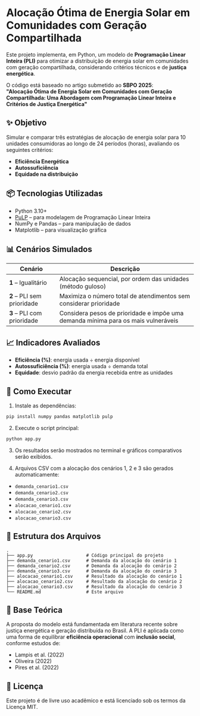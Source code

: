 # Alocação Ótima de Energia Solar em Comunidades com Geração Compartilhada

Este projeto implementa, em Python, um modelo de **Programação Linear Inteira (PLI)** para otimizar a distribuição de energia solar em comunidades com geração compartilhada, considerando critérios técnicos e de **justiça energética**.

O código está baseado no artigo submetido ao **SBPO 2025**:  
**"Alocação Ótima de Energia Solar em Comunidades com Geração Compartilhada: Uma Abordagem com Programação Linear Inteira e Critérios de Justiça Energética"**

## ✨ Objetivo
Simular e comparar três estratégias de alocação de energia solar para 10 unidades consumidoras ao longo de 24 períodos (horas), avaliando os seguintes critérios:
- **Eficiência Energética**
- **Autossuficiência**
- **Equidade na distribuição**

## 📦 Tecnologias Utilizadas
- Python 3.10+
- [PuLP](https://coin-or.github.io/pulp/) – para modelagem de Programação Linear Inteira
- NumPy e Pandas – para manipulação de dados
- Matplotlib – para visualização gráfica

## 📊 Cenários Simulados

| Cenário | Descrição |
|--------|-----------|
| **1** – Igualitário | Alocação sequencial, por ordem das unidades (método guloso) |
| **2** – PLI sem prioridade | Maximiza o número total de atendimentos sem considerar prioridade |
| **3** – PLI com prioridade | Considera pesos de prioridade e impõe uma demanda mínima para os mais vulneráveis |

## 📈 Indicadores Avaliados
- **Eficiência (%)**: energia usada ÷ energia disponível
- **Autossuficiência (%)**: energia usada ÷ demanda total
- **Equidade**: desvio padrão da energia recebida entre as unidades

## 🧪 Como Executar

1. Instale as dependências:

```bash
pip install numpy pandas matplotlib pulp
```

2. Execute o script principal:

```bash
python app.py
```

3. Os resultados serão mostrados no terminal e gráficos comparativos serão exibidos.

4. Arquivos CSV com a alocação dos cenários 1, 2 e 3 são gerados automaticamente:
- `demanda_cenario1.csv`
- `demanda_cenario2.csv`
- `demanda_cenario3.csv`
- `alocacao_cenario1.csv`
- `alocacao_cenario2.csv`
- `alocacao_cenario3.csv`

## 📁 Estrutura dos Arquivos

```
.
├── app.py                    # Código principal do projeto
├── demanda_cenario1.csv      # Demanda da alocação do cenário 1
├── demanda_cenario2.csv      # Demanda da alocação do cenário 2
├── demanda_cenario3.csv      # Demanda da alocação do cenário 3
├── alocacao_cenario1.csv     # Resultado da alocação do cenário 1
├── alocacao_cenario2.csv     # Resultado da alocação do cenário 2
├── alocacao_cenario3.csv     # Resultado da alocação do cenário 3
└── README.md                 # Este arquivo
```

## 🧠 Base Teórica

A proposta do modelo está fundamentada em literatura recente sobre justiça energética e geração distribuída no Brasil. 
A PLI é aplicada como uma forma de equilibrar **eficiência operacional** com **inclusão social**, conforme estudos de:

- Lampis et al. (2022)
- Oliveira (2022)
- Pires et al. (2022)

## 📌 Licença

Este projeto é de livre uso acadêmico e está licenciado sob os termos da Licença MIT.
